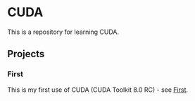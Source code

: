 # CUDA

This is a repository for learning CUDA.

## Projects

### First

This is my first use of CUDA (CUDA Toolkit 8.0 RC) - see [First](./First).